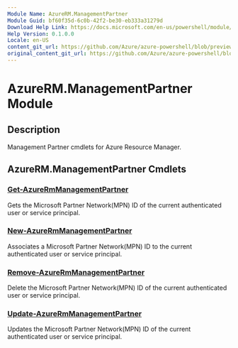 ```yaml
---
Module Name: AzureRM.ManagementPartner
Module Guid: bf60f35d-6c0b-42f2-be30-eb333a31279d
Download Help Link: https://docs.microsoft.com/en-us/powershell/module/azurerm.managementpartner
Help Version: 0.1.0.0
Locale: en-US
content_git_url: https://github.com/Azure/azure-powershell/blob/preview/src/ResourceManager/ManagementPartner/Commands.Partner/help/AzureRM.ManagementPartner.md
original_content_git_url: https://github.com/Azure/azure-powershell/blob/preview/src/ResourceManager/ManagementPartner/Commands.Partner/help/AzureRM.ManagementPartner.md
---
```


# AzureRM.ManagementPartner Module
## Description
Management Partner cmdlets for Azure Resource Manager.

## AzureRM.ManagementPartner Cmdlets
### [Get-AzureRmManagementPartner](Get-AzureRmManagementPartner.md)
Gets the Microsoft Partner Network(MPN) ID of the current authenticated user or service principal. 

### [New-AzureRmManagementPartner](New-AzureRmManagementPartner.md)
Associates a Microsoft Partner Network(MPN) ID to the current authenticated user or service principal.

### [Remove-AzureRmManagementPartner](Remove-AzureRmManagementPartner.md)
Delete the Microsoft Partner Network(MPN) ID of the current authenticated user or service principal.

### [Update-AzureRmManagementPartner](Update-AzureRmManagementPartner.md)
Updates the Microsoft Partner Network(MPN) ID of the current authenticated user or service principal.


